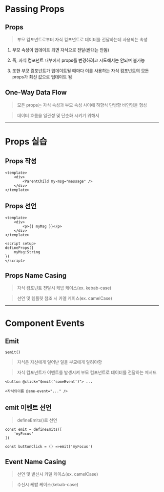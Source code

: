 # Passing Props

## Props

> 부모 컴포넌트로부터 자식 컴포넌트로 데이터를 전달하는데 사용되는 속성

1. 부모 속성이 업데이트 되면 자식으로 전달(반대는 안됨)

2. 즉, 자식 컴포넌트 내부에서 props를 변경하려고 시도해서는 안되며 불가능

3. 또한 부모 컴포넌트가 업데이트될 때마다 이를 사용하는 자식 컴포넌트의 모든 props가 최신 값으로 업데이트 됨

## One-Way Data Flow

> 모든 props는 자식 속성과 부모 속성 사이에 하향식 단방향 바인딩을 형성

> 데이터 흐름을 일관성 및 단순화 시키기 위해서

---

# Props 실습

## Props 작성

```
<template>
    <div>
        <ParentChild my-msg="message" />
    </div>
</template>
```

## Props 선언

```
<template>
    <div>
        <p>{{ myMsg }}</p>
    </div>
</template>

<script setup>
defineProps({
    myMsg:String
})
</script>
```

## Props Name Casing

> 자식 컴포넌트 전달시 케밥 케이스(ex. kebab-case)

> 선언 및 템플릿 참조 시 카멜 케이스(ex. camelCase)

---

# Component Events

## Emit

``$emit()``

> 자식은 자신에게 일어난 일을 부모에게 알려야함

> 자식 컴포넌트가 이벤트를 발생시켜 부모 컴포넌트로 데이터를 전달하는 메서드

```
<button @click="$emit('someEvent')"> ...

<자식의이름 @sme-event="..." />
```

## emit 이벤트 선언

> defineEmits()로 선언

```
const emit = defineEmits([
    'myFocus'
])

const buttonClick = () =>emit('myFocus')
```

## Event Name Casing

> 선언 및 발신시 카멜 케이스(ex. camelCase)

> 수신시 케밥 케이스(kebab-case)